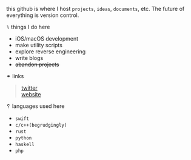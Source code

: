 this github is where I host `projects`, `ideas`, `documents`, etc. The future of everything is version control.

⑊ things I do here
- iOS/macOS development
- make utility scripts
- explore reverse engineering
- write blogs
- ~~abandon projects~~

⚭ links
>  [twitter](https://www.twitter.com/garrepi)  
>  [website](https://www.garrepi.dev)   

 ␦ languages used here
 - `swift`
 - `c/c++(begrudgingly)`
 - `rust`
 - `python`
 - `haskell`
 - `php`
